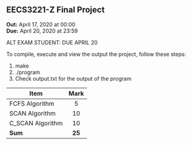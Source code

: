 ## EECS3221-Z Final Project
**Out:** April 17, 2020 at 00:00  
**Due:** April 20, 2020 at 23:59

ALT EXAM STUDENT: DUE APRIL 20

To compile, execute and view the output the project, follow these steps:
1. make
2. ./program
3. Check output.txt for the output of the program



| Item        | Mark           |
| ------------- |:-------------:|
| FCFS Algorithm      | 5 |
| SCAN Algorithm      | 10 |
| C_SCAN Algorithm    | 10 |
| **Sum**             | **25** | # DiscScheduling
